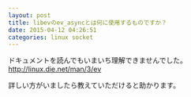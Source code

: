```yaml
---
layout: post
title: libevのev_asyncとは何に使用するものですか？
date: 2015-04-12 04:26:51
categories: linux socket
---
```

<p>ドキュメントを読んでもいまいち理解できませんでした。<br>
<a href="http://linux.die.net/man/3/ev" rel="nofollow">http://linux.die.net/man/3/ev</a></p>

<p>詳しい方がいましたら教えていただけると助かります。</p>
